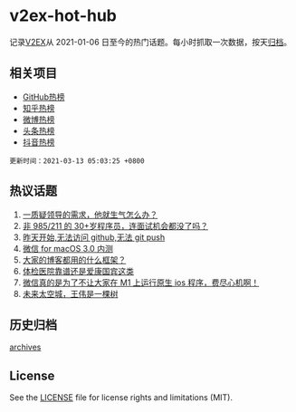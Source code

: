 # v2ex-hot-hub

 记录[V2EX](https://www.v2ex.com/)从 2021-01-06 日至今的热门话题。每小时抓取一次数据，按天[归档](archives)。
 
 ## 相关项目

- [GitHub热榜](https://github.com/lonnyzhang423/github-hot-hub)
- [知乎热榜](https://github.com/lonnyzhang423/zhihu-hot-hub)
- [微博热榜](https://github.com/lonnyzhang423/weibo-hot-hub)
- [头条热榜](https://github.com/lonnyzhang423/toutiao-hot-hub)
- [抖音热榜](https://github.com/lonnyzhang423/douyin-hot-hub)


 `更新时间：2021-03-13 05:03:25 +0800`

## 热议话题

1. [一质疑领导的需求，他就生气怎么办？](https://www.v2ex.com/t/761064)
1. [非 985/211 的 30+岁程序员，连面试机会都没了吗？](https://www.v2ex.com/t/760929)
1. [昨天开始,无法访问 github,无法 git push](https://www.v2ex.com/t/760912)
1. [微信 for macOS 3.0 内测](https://www.v2ex.com/t/760884)
1. [大家的博客都用的什么框架？](https://www.v2ex.com/t/760952)
1. [体检医院靠谱还是爱康国宾这类](https://www.v2ex.com/t/760903)
1. [微信真的是为了不让大家在 M1 上运行原生 ios 程序，费尽心机啊！](https://www.v2ex.com/t/760885)
1. [未来太空城，王伟是一棵树](https://www.v2ex.com/t/760878)

## 历史归档

[archives](archives)

## License

See the [LICENSE](LICENSE) file for license rights and limitations (MIT).
